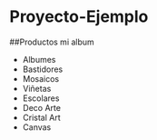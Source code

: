 # Proyecto-Ejemplo

##Productos mi album

* Albumes
* Bastidores
* Mosaicos
* Viñetas
* Escolares
* Deco Arte
* Cristal Art
* Canvas
